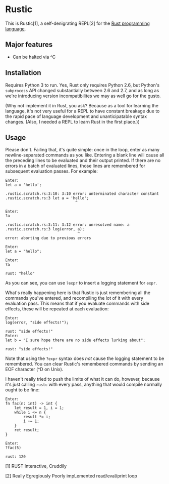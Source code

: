 # Rustic

This is Rustic[1], a self-denigrating REPL[2] for the [Rust programming language](https://github.com/mozilla/rust).

## Major features

 * Can be halted via ^C

## Installation

Requires Python 3 to run. Yes, Rust only requires Python 2.6, but Python's `subprocess` API changed substantially between 2.6 and 2.7, and as long as we're introducing version incompatibilites we may as well go for the gusto.

(Why not implement it in Rust, you ask? Because as a tool for learning the language, it's not very useful for a REPL to have constant breakage due to the rapid pace of language development and unanticipatable syntax changes. (Also, I needed a REPL to learn Rust in the first place.))

## Usage

Please don't. Failing that, it's quite simple: once in the loop, enter as many newline-separated commands as you like. Entering a blank line will cause all the preceding lines to be evaluated and their output printed. If there are no errors in a batch of evaluated lines, those lines are remembered for subsequent evaluation passes. For example:

    Enter:
    let a = 'hello';
    
    .rustic.scratch.rs:3:10: 3:10 error: unterminated character constant
    .rustic.scratch.rs:3 let a = 'hello';
                                   ^
    
    Enter:
    ?a
    
    .rustic.scratch.rs:3:11: 3:12 error: unresolved name: a
    .rustic.scratch.rs:3 log(error, a);
                                    ^
    error: aborting due to previous errors
    
    Enter:
    let a = "hello";
    
    Enter:
    ?a
    
    rust: "hello"

As you can see, you can use `?expr` to insert a logging statement for `expr`. 

What's really happening here is that Rustic is just remembering all the commands you've entered, and recompiling the lot of it with every evaluation pass. This means that if you evaluate commands with side effects, these will be repeated at each evaluation:

    Enter:
    log(error, "side effects!");
    
    rust: "side effects!"
    Enter:
    let b = "I sure hope there are no side effects lurking about";
    
    rust: "side effects!"

Note that using the `?expr` syntax does *not* cause the logging statement to be remembered. You can clear Rustic's remembered commands by sending an EOF character (^D on Unix).

I haven't really tried to push the limits of what it can do, however, because it's just calling `rustc` with every pass, anything that would compile normally ought to be fine:

    Enter:
    fn fac(n: int) -> int {        
        let result = 1, i = 1;
        while i <= n {
            result *= i;
            i += 1;
        }
        ret result;
    }

    Enter:
    ?fac(5)
    
    rust: 120

[1] RUST Interactive, Cruddily

[2] Really Egregiously Poorly impLemented read/eval/print loop
